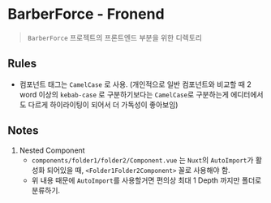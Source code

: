 # BarberForce - Fronend

> `BarberForce` 프로젝트의 프론트엔드 부분을 위한 디렉토리

## Rules

- 컴포넌트 태그는 `CamelCase` 로 사용. (개인적으로 일반 컴포넌트와 비교할 때 2 word 이상의 `kebab-case` 로 구분하기보다는 `CamelCase`로 구분하는게 에디터에서도 다르게 하이라이팅이 되어서 더 가독성이 좋아보임)

## Notes

1. Nested Component
    - `components/folder1/folder2/Component.vue` 는 `Nuxt`의 `AutoImport`가 활성화 되어있을 때, `<Folder1Folder2Component>` 꼴로 사용해야 함.
    - 위 내용 때문에 `AutoImport`를 사용할거면 편의상 최대 1 Depth 까지만 폴더로 분류하기.
